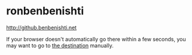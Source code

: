 # ronbenbenishti
http://github.benbenishti.net
<html>
<head>
<meta http-equiv="refresh" content="2; URL=https://github.com/ronbenbenishti/">
<meta name="keywords" content="automatic redirection">
</head>
<body>
If your browser doesn't automatically go there within a few seconds, 
you may want to go to 
<a href="https://github.com/ronbenbenishti/">the destination</a> 
manually.
</body>
</html>
